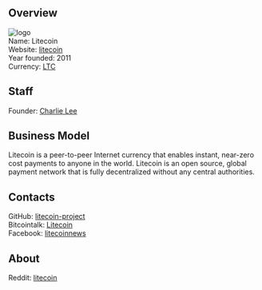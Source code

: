 ## Overview
  ![logo](/projects/logo/litecoin_logo.png)  
  Name: Litecoin  
  Website: [litecoin](https://litecoin.org/)  
  Year founded: 2011  
  Currency: [LTC](https://coinmarketcap.com/currencies/litecoin/)
## Staff
  Founder: [Charlie Lee](../people/charlie_lee.md)  
## Business Model
  Litecoin is a peer-to-peer Internet currency that enables instant, near-zero cost payments to anyone in the world. Litecoin is an open source, global payment network that is fully decentralized without any central authorities.
## Contacts
  GitHub: [litecoin-project](https://github.com/litecoin-project)  
  Bitcointalk: [Litecoin](https://bitcointalk.org/index.php?topic=47417.0)  
  Facebook: [litecoinnews](https://www.facebook.com/litecoinsnews/)  
## About
  Reddit: [litecoin](https://www.reddit.com/r/litecoin/)  
